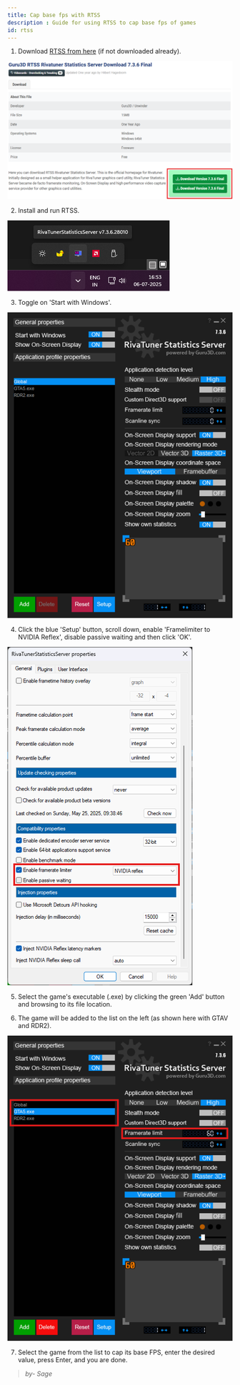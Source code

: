 ```yaml
---
title: Cap base fps with RTSS
description : Guide for using RTSS to cap base fps of games
id: rtss
---
```


1.  Download [RTSS from here](https://www.guru3d.com/download/rtss-rivatuner-statistics-server-download/) (if not downloaded already).

![alt-text](assets/RTSS0.png)

2.  Install and run RTSS.

![alt-text](assets/RTSS.png)

3.  Toggle on 'Start with Windows'.

![alt-text](assets/RTSS1.png)

4.  Click the blue 'Setup' button, scroll down, enable 'Framelimiter to NVIDIA Reflex', disable passive waiting and then click 'OK'.

![alt-text](assets/RTSS2.png)

5.  Select the game's executable (.exe) by clicking the green 'Add' button and browsing to its file location.

6.  The game will be added to the list on the left (as shown here with GTAV and RDR2).

![alt-text](assets/RTSS3.png)

7.  Select the game from the list to cap its base FPS, enter the desired value, press Enter, and you are done.

> *by- Sage*